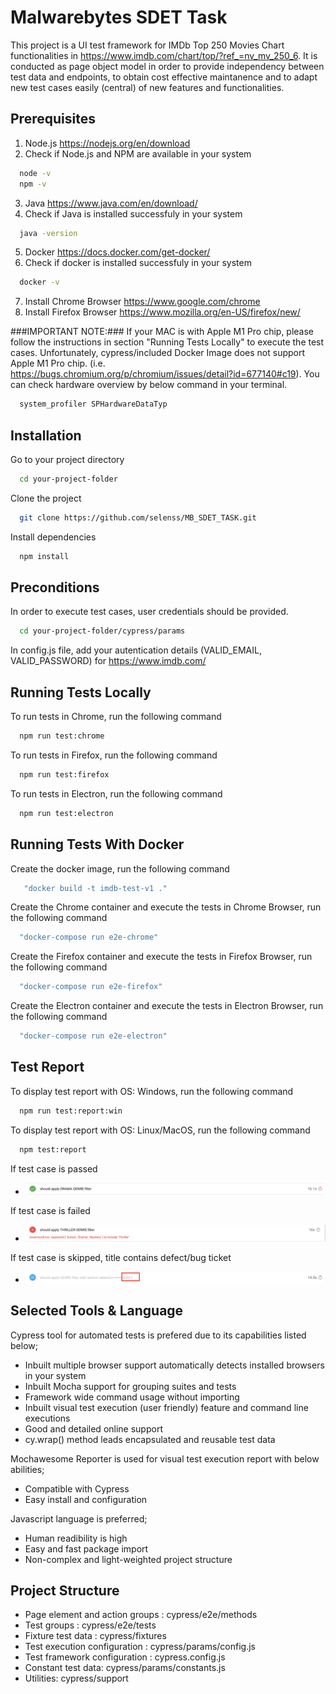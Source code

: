 # Malwarebytes SDET Task

This project is a UI test framework for IMDb Top 250 Movies Chart functionalities in https://www.imdb.com/chart/top/?ref_=nv_mv_250_6. It is conducted as page object model in order to provide independency between test data and endpoints, to obtain cost effective maintanence and to adapt new test cases easily (central) of new features and functionalities.

## Prerequisites

1. Node.js https://nodejs.org/en/download
2. Check if Node.js and NPM are available in your system
```bash
  node -v
  npm -v
```
3. Java https://www.java.com/en/download/
4. Check if Java is installed successfuly in your system
```bash
  java -version
```
5. Docker https://docs.docker.com/get-docker/
6. Check if docker is installed successfuly in your system
```bash
  docker -v
```
7. Install Chrome Browser https://www.google.com/chrome 
8. Install Firefox Browser https://www.mozilla.org/en-US/firefox/new/ 

###IMPORTANT NOTE:### If your MAC is with Apple M1 Pro chip, please follow the instructions in section "Running Tests Locally" to execute the test cases. Unfortunately, cypress/included Docker Image does not support Apple M1 Pro chip. (i.e. https://bugs.chromium.org/p/chromium/issues/detail?id=677140#c19). You can check hardware overview by below command in your terminal.

```bash
  system_profiler SPHardwareDataTyp
```

## Installation

Go to your project directory

```bash
  cd your-project-folder
```

Clone the project

```bash
  git clone https://github.com/selenss/MB_SDET_TASK.git
```

Install dependencies

```bash
  npm install
```

## Preconditions

In order to execute test cases, user credentials should be provided. 

```bash
  cd your-project-folder/cypress/params
```
In config.js file, add your autentication details (VALID_EMAIL, VALID_PASSWORD) for https://www.imdb.com/ 


## Running Tests Locally

To run tests in Chrome, run the following command

```bash
  npm run test:chrome
```

To run tests in Firefox, run the following command

```bash
  npm run test:firefox
```

To run tests in Electron, run the following command

```bash
  npm run test:electron
```

## Running Tests With Docker

Create the docker image, run the following command
```bash
   "docker build -t imdb-test-v1 ."
```
Create the Chrome container and execute the tests in Chrome Browser, run the following command
```bash
  "docker-compose run e2e-chrome"
```
Create the Firefox container and execute the tests in Firefox Browser, run the following command
```bash
  "docker-compose run e2e-firefox"
```
Create the Electron container and execute the tests in Electron Browser, run the following command
```bash
  "docker-compose run e2e-electron"
```

## Test Report

To display test report with OS: Windows, run the following command

```bash
  npm run test:report:win
```
To display test report with OS: Linux/MacOS, run the following command

```bash
  npm test:report
```
If test case is passed
* ![Alt text](images/passed_test.png)

If test case is failed
* ![Alt text](images/failed_test.png)

If test case is skipped, title contains defect/bug ticket
* ![Alt text](images/skipped_case.png)

## Selected Tools & Language
Cypress tool for automated tests is prefered due to its capabilities listed below;
* Inbuilt multiple browser support automatically detects installed browsers in your system
* Inbuilt Mocha support for grouping suites and tests
* Framework wide command usage without importing
* Inbuilt visual test execution (user friendly) feature and command line executions 
* Good and detailed online support 
* cy.wrap() method leads encapsulated and reusable test data

Mochawesome Reporter is used for visual test execution report with below abilities;
* Compatible with Cypress 
* Easy install and configuration

Javascript language is preferred;
* Human readibility is high
* Easy and fast package import 
* Non-complex and light-weighted project structure

## Project Structure
* Page element and action groups : cypress/e2e/methods
* Test groups : cypress/e2e/tests
* Fixture test data : cypress/fixtures
* Test execution configuration : cypress/params/config.js
* Test framework configuration : cypress.config.js
* Constant test data: cypress/params/constants.js
* Utilities: cypress/support

